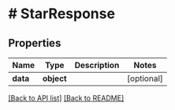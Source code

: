 # # StarResponse

## Properties

Name | Type | Description | Notes
------------ | ------------- | ------------- | -------------
**data** | **object** |  | [optional] 


[[Back to API list]](../../README.md#endpoints) [[Back to README]](../../README.md)
